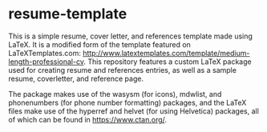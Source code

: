 # resume-template

This is a simple resume, cover letter, and references template made using LaTeX. It is a modified form of the template featured on LaTeXTemplates.com: http://www.latextemplates.com/template/medium-length-professional-cv. This repository features a custom LaTeX package used for creating resume and references entries, as well as a sample resume, coverletter, and reference page. 

The package makes use of the wasysm (for icons), mdwlist, and phonenumbers (for phone number formatting) packages, and the LaTeX files make use of the hyperref and helvet (for using Helvetica) packages, all of which can be found in https://www.ctan.org/.
